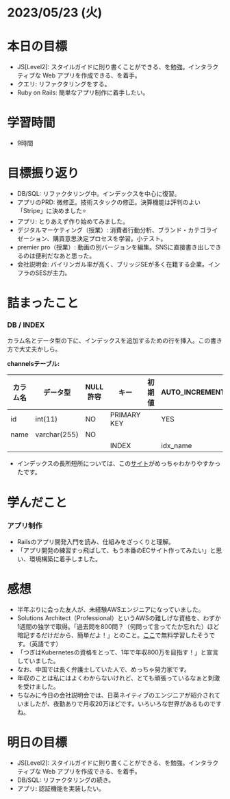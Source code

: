 # 2023/05/23 (火)

# 本日の目標

- JS[Level2]: スタイルガイドに則り書くことができる、を勉強。インタラクティブな Web アプリを作成できる、を着手。
- クエリ: リファクタリングをする。
- Ruby on Rails: 簡単なアプリ制作に着手したい。

# 学習時間

- 9時間

# 目標振り返り

- DB/SQL: リファクタリング中。インデックスを中心に復習。
- アプリのPRD: 微修正。技術スタックの修正。決算機能は評判のよい「Stripe」に決めました⭐️
- アプリ: とりあえず作り始めてみました。
- デジタルマーケティング（授業）: 消費者行動分析、ブランド・カテゴライゼーション、購買意思決定プロセスを学習。小テスト。
- premier pro（授業）: 動画の別バージョンを編集。SNSに直接書き出しできるのは便利だなあと思った。
- 会社説明会: バイリンガル率が高く、ブリッジSEが多く在籍する企業。インフラのSESが主力。

# 詰まったこと

### DB / INDEX

カラム名とデータ型の下に、インデックスを追加するための行を挿入。この書き方で大丈夫かしら。

**channelsテーブル:**

| カラム名 | データ型     | NULL許容 | キー        | 初期値 | AUTO_INCREMENT |
| -------- | ------------ | -------- | ----------- | ------ | -------------- |
| id       | int(11)      | NO       | PRIMARY KEY |        | YES            |
| name     | varchar(255) | NO       |             |        |                |
|          |              |          | INDEX       |        | idx_name       |

- インデックスの長所短所については、この[サイト](https://medium-company.com/%E3%83%87%E3%83%BC%E3%82%BF%E3%83%99%E3%83%BC%E3%82%B9-%E3%82%A4%E3%83%B3%E3%83%87%E3%83%83%E3%82%AF%E3%82%B9/)がめっちゃわかりやすかったです。　

# 学んだこと

### アプリ制作

- Railsのアプリ開発入門を読み、仕組みをざっくりと理解。
- 「アプリ開発の練習すっ飛ばして、もう本番のECサイト作ってみたい」と思い、環境構築に着手しました。

# 感想

- 半年ぶりに会った友人が、未経験AWSエンジニアになっていました。
- Solutions Architect（Professional）というAWSの難しげな資格を、わずか1週間の独学で取得。「過去問を800問？（何問って言ってたか忘れた）ほど暗記するだけだから、簡単だよ！」とのこと。[ここ](https://www.examtopics.com/exams/amazon/aws-certified-solutions-architect-professional/view/)で無料学習したそうです。（英語です）
- 「つぎはKubernetesの資格をとって、1年で年収800万を目指す！」と宣言していました。
- なお、中国では長く弁護士していた人で、めっちゃ努力家です。
- 年収のことは私にはよくわからないけれど、とても頑張っているなぁと刺激を受けました。
- ちなみに今日の会社説明会では、日英ネイティブのエンジニアが紹介されていましたが、夜勤ありで月収20万ほどです。いろいろな世界があるものですね。

# 明日の目標

- JS[Level2]: スタイルガイドに則り書くことができる、を勉強。インタラクティブな Web アプリを作成できる、を着手。
- DB/SQL: リファクタリングの続き。
- アプリ: 認証機能を実装したい。
